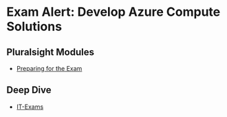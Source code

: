 # Exam Alert: Develop Azure Compute Solutions



## Pluralsight Modules
- [Preparing for the Exam](https://app.pluralsight.com/course-player?clipId=89cede20-c554-449c-b8c9-8e530c5155e3)



## Deep Dive
- [IT-Exams](https://www.itexams.com/exam/AZ-204?)





